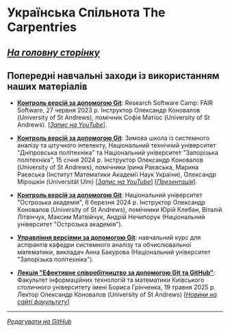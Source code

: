 # Українська Спільнота The Carpentries

[*На головну сторінку*](https://ukrainian-carpentries.github.io/)
---------

## Попередні навчальні заходи із використанням наших матеріалів

- [**Контроль версій за допомогою Git**](https://www.eventbrite.co.uk/e/git-version-control-in-git-tickets-650799186887): Research Software Camp: FAIR Software, 27 червня 2023 р.  Інструктор Олександр Коновалов (University of St Andrews), помічник Софія Матіос (University of St Andrews). [[*Запис на YouTube*](https://www.youtube.com/watch?v=RAaROljwy38)].

- [**Контроль версій за допомогою Git**](https://sau.nmu.org.ua/ua/school_analysis.intelligence/2024/winter_school2024.php): Зимова школа із системного аналізу та штучного інтелекту, Національний технічний університет "Дніпровська пoлiтехнікa" та Національний університет "Запорізька політехніка", 15 січня 2024 р. Інструктор Олександр Коновалов (University of St Andrews), помічники Ірина Раєвська, Марина Раєвська (Інститут Математики Академії Наук України), Олександр Мірошкін (Universität Ulm) [[*Запис на YouTube*](https://www.youtube.com/watch?v=Egw8ifx3kHs&t=93s)] [[*Презентація*](https://sau.nmu.org.ua/ua/school_analysis.intelligence/2024/Day1/Konovalov_Git(WinterSchool24__day1).pdf)].

- [**Контроль версій за допомогою Git**](https://www.oa.edu.ua/ua/info/news/2024/06-03-01): Національний університет "Острозька академія", 6 березня 2024 р. Інструктор Олександр Коновалов (University of St Andrews), помічники Юрій Клебан, Віталій Літвінчук, Максим Матвійчук, Андрій Нечипорук (Національний університет "Острозька академія").

- [**Управління версіями за допомогою Git**](https://moodle.zp.edu.ua/enrol/index.php?id=7110): навчальний курс для аспірантів кафедри системного аналізу та обчислювальної математики, викладач Анна Бакурова (Національний університет "Запорізька політехніка").

- [**Лекція "Ефективне співробітництво за допомогою Git та GitHub"**](https://fitm.kubg.edu.ua/pro-fakultet/news/events/eventdetail/258/76/lektsiia-efektyvne-spivrobitnytstvo-za-dopomohoiu-git-ta-github.html): Факультет інформаційних технологій та математики Київського столичного університету імені Бориса Грінченка, 19 травня 2025 р. Лектор Олександр Коновалов (University of St Andrews) [[*Новини на сайті факультету*](https://fitm.kubg.edu.ua/pro-fakultet/news/podiji/2350-git-github.html)]
  
---------

[*Редагувати на GitHub*](https://github.com/ukrainian-carpentries/ukrainian-carpentries.github.io/edit/main/trainings.md)
